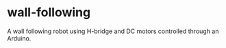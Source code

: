 # wall-following

A wall following robot using H-bridge and DC motors controlled through an Arduino. 
